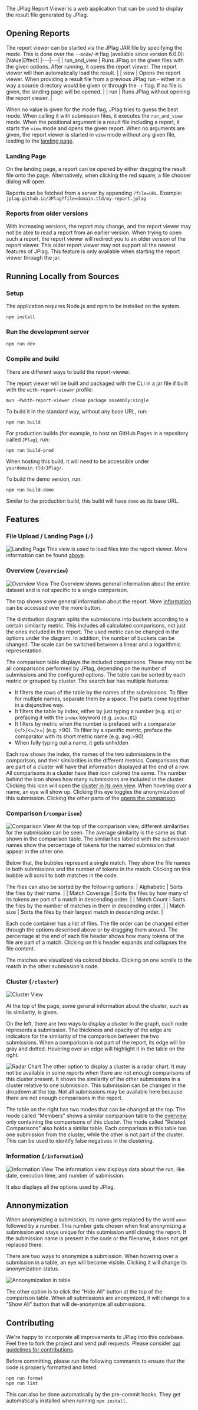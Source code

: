 The JPlag Report Viewer is a web application that can be used to display the result file generated by JPlag. 

## Opening Reports
The report viewer can be started via the JPlag JAR file by specifying the mode. This is done over the `--mode`/`-M` flag (available since version 6.0.0):
|Value|Effect|
|---|---|
| run_and_view | Runs JPlag on the given files with the given options. After running, it opens the report viewer. The report viewer will then automatically load the result. |
| view | Opens the report viewer. When providing a result file from a previous JPlag run - either in a way a source directory would be given or through the `-r` flag. If no file is given, the landing page will be opened. |
| run | Runs JPlag without opening the report viewer. |

When no value is given for the mode flag, JPlag tries to guess the best mode. When calling it with submission files, it executes the `run_and_view` mode. When the positional argument is a result file including a report, it starts the `view` mode and opens the given report. When no arguments are given, the report viewer is started in `view` mode without any given file, leading to the [landing page](#file-upload--landing-page-).

### Landing Page
On the landing page, a report can be opened by either dragging the result file onto the page. Alternatively, when clicking the red square, a file chooser dialog will open.

Reports can be fetched from a server by appending `?file=URL`. 
Example: `jplag.github.io/JPlag?file=domain.tld/my-report.jplag` 

### Reports from older versions
With increasing versions, the report may change, and the report viewer may not be able to read a report from an earlier version. 
When trying to open such a report, the report viewer will redirect you to an older version of the report viewer.
This older report viewer may not support all the newest features of JPlag.
This feature is only available when starting the report viewer through the jar.

## Running Locally from Sources

### Setup
The application requires Node.js and npm to be installed on the system.
```
npm install
```

### Run the development server
```
npm run dev
```

### Compile and build
There are different ways to build the report-viewer.

The report viewer will be built and packaged with the CLI in a jar file if built with the `with-report-viewer` profile:
```
mvn -Pwith-report-viewer clean package assembly:single
```

To build it in the standard way, without any base URL, run:
```
npm run build
```

For production builds (for example, to host on GitHub Pages in a repository called `JPlag`), run:
```
npm run build-prod
```
When hosting this build, it will need to be accessible under `yourdomain.tld/JPlag/`.


To build the demo version, run:
```
npm run build-demo
```
Similar to the production build, this build will have `demo` as its base URL.

## Features

### File Upload / Landing Page (`/`)
![Landing Page](./images/7_landing_light.png)
This view is used to load files into the report viewer. More information can be found [above](#landing-page).

### Overview (`/overview`)
![Overview View](./images/7_overview_light.png)
The Overview shows general information about the entire dataset and is not specific to a single comparison.

The top shows some general information about the report. More [information](#information-information) can be accessed over the more button.

The distribution diagram splits the submissions into buckets according to a certain similarity metric. This includes all calculated comparisons, not just the ones included in the report.
The used metric can be changed in the options under the diagram. In addition, the number of buckets can be changed. The scale can be switched between a linear and a logarithmic representation.

The comparison table displays the included comparisons. These may not be all comparisons performed by JPlag, depending on the number of submissions and the configured options. The table can be sorted by each metric or grouped by cluster. 
The search bar has multiple features:
- It filters the rows of the table by the names of the submissions. To filter for multiple names, separate them by a space. The parts come together in a disjunctive way.
- It filters the table by index, either by just typing a number (e.g. `81`) or prefacing it with the `index` keyword (e.g. `index:81`)
- It filters by metric when the number is prefaced with a comparator (</>/<=/>=) (e.g. >90). To filter by a specific metric, preface the comparator with its short metric name (e.g. avg:>90)
- When fully typing out a name, it gets unhidden

Each row shows the index, the names of the two submissions in the comparison, and their similarities in the different metrics. Comparisons that are part of a cluster will have that information displayed at the end of a row. All comparisons in a cluster have their icon colored the same. The number behind the icon shows how many submissions are included in the cluster. Clicking this icon will open the [cluster in its own view](#cluster-cluster).
When hovering over a name, an eye will show up. Clicking this eye toggles the anonymization of this submission.
Clicking the other parts of the [opens the comparison](#comparison-comparison).

### Comparison (`/comparison`)
![Comparison View](./images/7_comparison_light.png)
At the top of the comparison view, different similarities for the submission can be seen. The average similarity is the same as that shown in the comparison table. The similarities labeled with the submission names show the percentage of tokens for the named submission that appear in the other one.

Below that, the bubbles represent a single match. They show the file names in both submissions and the number of tokens in the match. Clicking on this bubble will scroll to both matches in the code.

The files can also be sorted by the following options:
| Alphabetic | Sorts the files by their name. |
| Match Coverage | Sorts the files by how many of its tokens are part of a match in descending order. |
| Match Count | Sorts the files by the number of matches in them in descending order. |
| Match size | Sorts the files by their largest match in descending order. |

Each code container has a list of files. The file order can be changed either through the options described above or by dragging them around.
The percentage at the end of each file header shows how many tokens of the file are part of a match.
Clicking on this header expands and collapses the file content.

The matches are visualized via colored blocks. Clicking on one scrolls to the match in the other submission's code.

### Cluster (`/cluster`)
![Cluster View](./images/7_cluster_light.png)

At the top of the page, some general information about the cluster, such as its similarity, is given.

On the left, there are two ways to display a cluster
In the graph, each node represents a submission. The thickness and opacity of the edge are indicators for the similarity of the comparison between the two submissions. When a comparison is not part of the report, its edge will be gray and dotted. Hovering over an edge will highlight it in the table on the right.

![Radar Chart](./images/7_radar_light.png)
The other option to display a cluster is a radar chart. It may not be available in some reports when there are not enough comparisons of this cluster present.
It shows the similarity of the other submissions in a cluster relative to one submission. This submission can be changed in the dropdown at the top. Not all submissions may be available here because there are not enough comparisons in the report. 

The table on the right has two modes that can be changed at the top.
The mode called "Members" shows a similar comparison table to the [overview](#overview-overview) only containing the comparisons of this cluster.
The mode called "Related Comparisons" also holds a similar table. Each comparison in this table has one submission from the cluster, while the other is not part of the cluster. This can be used to identify false negatives in the clustering.

### Information (`/information`)
![Information View](./images/7_information_light.png)
The information view displays data about the run, like date, execution time, and number of submission.

It also displays all the options used by JPlag.

## Annonymization
When anonymizing a submission, its name gets replaced by the word `anon` followed by a number. This number gets chosen when first anonymizing a submission and stays unique for this submission until closing the report. If the submission name is present in the code or the filename, it does not get replaced there.

There are two ways to anonymize a submission. When hovering over a submission in a table, an eye will become visible. Clicking it will change its anonymization status.

![Annonymization in table](./images/7_anoneye_light.png)

The other option is to click the "Hide All" button at the top of the comparison table. When all submissions are anonymized, it will change to a "Show All" button that will de-anonymize all submissions.


## Contributing

We're happy to incorporate all improvements to JPlag into this codebase. Feel free to fork the project and send pull requests. Please consider [our guidelines for contributions](https://github.com/jplag/JPlag/wiki/3.-Contributing-to-JPlag).

Before committing, please run the following commands to ensure that the code is properly formatted and linted.
```
npm run format
npm run lint
```
This can also be done automatically by the pre-commit hooks. They get automatically installed when running `npm install`.
